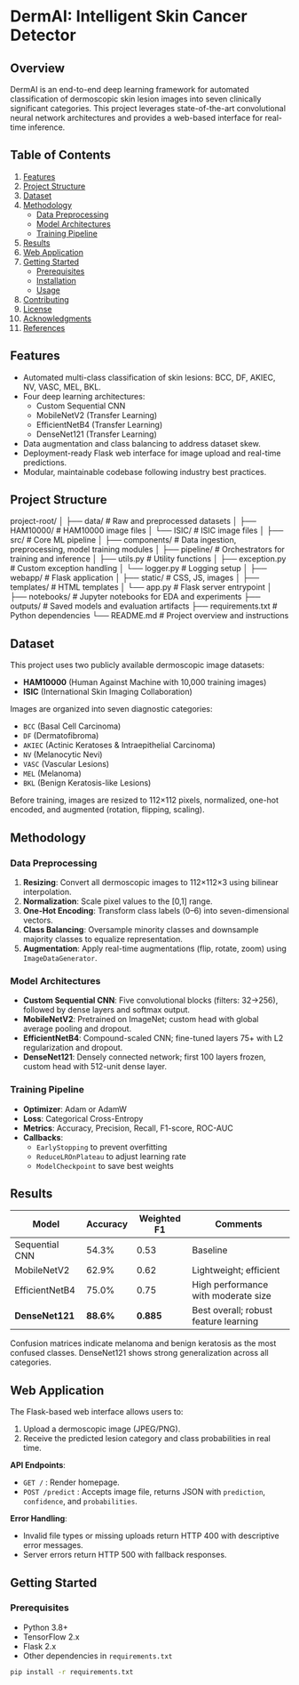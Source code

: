# DermAI: Intelligent Skin Cancer Detector

## Overview
DermAI is an end-to-end deep learning framework for automated classification of dermoscopic skin lesion images into seven clinically significant categories. This project leverages state-of-the-art convolutional neural network architectures and provides a web-based interface for real-time inference.

## Table of Contents
1. [Features](#features)
2. [Project Structure](#project-structure)
3. [Dataset](#dataset)
4. [Methodology](#methodology)
   - [Data Preprocessing](#data-preprocessing)
   - [Model Architectures](#model-architectures)
   - [Training Pipeline](#training-pipeline)
5. [Results](#results)
6. [Web Application](#web-application)
7. [Getting Started](#getting-started)
   - [Prerequisites](#prerequisites)
   - [Installation](#installation)
   - [Usage](#usage)
8. [Contributing](#contributing)
9. [License](#license)
10. [Acknowledgments](#acknowledgments)
11. [References](#references)

## Features
- Automated multi-class classification of skin lesions: BCC, DF, AKIEC, NV, VASC, MEL, BKL.
- Four deep learning architectures:
  - Custom Sequential CNN
  - MobileNetV2 (Transfer Learning)
  - EfficientNetB4 (Transfer Learning)
  - DenseNet121 (Transfer Learning)
- Data augmentation and class balancing to address dataset skew.
- Deployment-ready Flask web interface for image upload and real-time predictions.
- Modular, maintainable codebase following industry best practices.

## Project Structure

project-root/
│
├── data/ # Raw and preprocessed datasets
│ ├── HAM10000/ # HAM10000 image files
│ └── ISIC/ # ISIC image files
│
├── src/ # Core ML pipeline
│ ├── components/ # Data ingestion, preprocessing, model training modules
│ ├── pipeline/ # Orchestrators for training and inference
│ ├── utils.py # Utility functions
│ ├── exception.py # Custom exception handling
│ └── logger.py # Logging setup
│
├── webapp/ # Flask application
│ ├── static/ # CSS, JS, images
│ ├── templates/ # HTML templates
│ └── app.py # Flask server entrypoint
│
├── notebooks/ # Jupyter notebooks for EDA and experiments
├── outputs/ # Saved models and evaluation artifacts
├── requirements.txt # Python dependencies
└── README.md # Project overview and instructions



## Dataset
This project uses two publicly available dermoscopic image datasets:
- **HAM10000** (Human Against Machine with 10,000 training images)
- **ISIC** (International Skin Imaging Collaboration)

Images are organized into seven diagnostic categories:
- `BCC` (Basal Cell Carcinoma)
- `DF` (Dermatofibroma)
- `AKIEC` (Actinic Keratoses & Intraepithelial Carcinoma)
- `NV` (Melanocytic Nevi)
- `VASC` (Vascular Lesions)
- `MEL` (Melanoma)
- `BKL` (Benign Keratosis-like Lesions)

Before training, images are resized to 112×112 pixels, normalized, one-hot encoded, and augmented (rotation, flipping, scaling).

## Methodology
### Data Preprocessing
1. **Resizing**: Convert all dermoscopic images to 112×112×3 using bilinear interpolation.  
2. **Normalization**: Scale pixel values to the [0,1] range.  
3. **One-Hot Encoding**: Transform class labels (0–6) into seven-dimensional vectors.  
4. **Class Balancing**: Oversample minority classes and downsample majority classes to equalize representation.  
5. **Augmentation**: Apply real-time augmentations (flip, rotate, zoom) using `ImageDataGenerator`.

### Model Architectures
- **Custom Sequential CNN**: Five convolutional blocks (filters: 32→256), followed by dense layers and softmax output.  
- **MobileNetV2**: Pretrained on ImageNet; custom head with global average pooling and dropout.  
- **EfficientNetB4**: Compound-scaled CNN; fine-tuned layers 75+ with L2 regularization and dropout.  
- **DenseNet121**: Densely connected network; first 100 layers frozen, custom head with 512-unit dense layer.

### Training Pipeline
- **Optimizer**: Adam or AdamW  
- **Loss**: Categorical Cross-Entropy  
- **Metrics**: Accuracy, Precision, Recall, F1-score, ROC-AUC  
- **Callbacks**:
  - `EarlyStopping` to prevent overfitting  
  - `ReduceLROnPlateau` to adjust learning rate  
  - `ModelCheckpoint` to save best weights  

## Results
| Model              | Accuracy | Weighted F1 | Comments                              |
|--------------------|----------|-------------|---------------------------------------|
| Sequential CNN     | 54.3%    | 0.53        | Baseline                              |
| MobileNetV2        | 62.9%    | 0.62        | Lightweight; efficient                |
| EfficientNetB4     | 75.0%    | 0.75        | High performance with moderate size   |
| **DenseNet121**    | **88.6%**| **0.885**   | Best overall; robust feature learning |

Confusion matrices indicate melanoma and benign keratosis as the most confused classes. DenseNet121 shows strong generalization across all categories.

## Web Application
The Flask-based web interface allows users to:
1. Upload a dermoscopic image (JPEG/PNG).
2. Receive the predicted lesion category and class probabilities in real time.

**API Endpoints**:
- `GET /` : Render homepage.
- `POST /predict` : Accepts image file, returns JSON with `prediction`, `confidence`, and `probabilities`.

**Error Handling**:
- Invalid file types or missing uploads return HTTP 400 with descriptive error messages.
- Server errors return HTTP 500 with fallback responses.

## Getting Started
### Prerequisites
- Python 3.8+  
- TensorFlow 2.x  
- Flask 2.x  
- Other dependencies in `requirements.txt`

```bash
pip install -r requirements.txt





